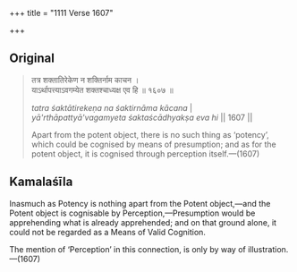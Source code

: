 +++
title = "1111 Verse 1607"

+++
## Original 
>
> तत्र शक्तातिरेकेण न शक्तिर्नाम काचन ।  
> याऽर्थापत्त्याऽवगम्येत शक्तश्चाध्यक्ष एव हि ॥ १६०७ ॥ 
>
> *tatra śaktātirekeṇa na śaktirnāma kācana* \|  
> *yā'rthāpattyā'vagamyeta śaktaścādhyakṣa eva hi* \|\| 1607 \|\| 
>
> Apart from the potent object, there is no such thing as ‘potency’, which could be cognised by means of presumption; and as for the potent object, it is cognised through perception itself.—(1607)



## Kamalaśīla

Inasmuch as Potency is nothing apart from the Potent object,—and the Potent object is cognisable by Perception,—Presumption would be apprehending what is already apprehended; and on that ground alone, it could not be regarded as a Means of Valid Cognition.

The mention of ‘Perception’ in this connection, is only by way of illustration.—(1607)


